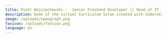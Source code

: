 ```yaml
---
title: Piotr Wojciechowski -  Junior Frontend Developer || Head of IT
description: Demo of the virtual Curriculum Vitae created with CodersCard.
image: /uploads/opengraph.png
favicon: /uploads/favicon.png
language: en
---
```

